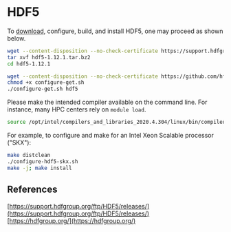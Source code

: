 # HDF5

To [download](https://support.hdfgroup.org/ftp/HDF5/releases/), configure, build, and install HDF5, one may proceed as shown below.

```bash
wget --content-disposition --no-check-certificate https://support.hdfgroup.org/ftp/HDF5/releases/hdf5-1.12/hdf5-1.12.1/src/hdf5-1.12.1.tar.bz2
tar xvf hdf5-1.12.1.tar.bz2
cd hdf5-1.12.1

wget --content-disposition --no-check-certificate https://github.com/hfp/xconfigure/raw/master/configure-get.sh
chmod +x configure-get.sh
./configure-get.sh hdf5
```

Please make the intended compiler available on the command line. For instance, many HPC centers rely on `module load`.

```bash
source /opt/intel/compilers_and_libraries_2020.4.304/linux/bin/compilervars.sh intel64
```

For example, to configure and make for an Intel Xeon Scalable processor ("SKX"):

```bash
make distclean
./configure-hdf5-skx.sh
make -j; make install
```

## References

[https://support.hdfgroup.org/ftp/HDF5/releases/](https://support.hdfgroup.org/ftp/HDF5/releases/)  
[https://hdfgroup.org/](https://hdfgroup.org/)

